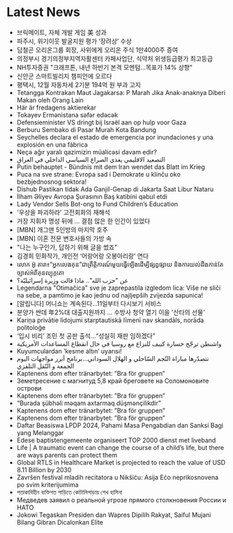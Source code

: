 # Latest News
-  브릭메이트, 자체 개발 게임 美 성과
-  파주시, 위기이웃 발굴지원 평가 ‘장려상’ 수상
-  담철곤 오리온그룹 회장, 사위에게 오리온 주식 1만4000주 증여
-  의정부시 경기의정부지역자활센터 카페사업단, 식약처 위생등급평가 최고등급
-  NH투자증권 "크래프톤, 내년 하반기 본격 모멘텀…목표가 14% 상향"
-  신안군 스마트빌리지 챔피언에 오르다
-  평택시, 12월 자동차세 2기분 194억 원 부과 고지
-  Tetangga Kontrakan Maut Jagakarsa: P Marah Jika Anak-anaknya Diberi Makan oleh Orang Lain
-  Här är fredagens aktierekar
-  Tokayev Ermənistana səfər edəcək
-  Defensieminister VS dringt bij Israël aan op hulp voor Gaza
-  Berburu Sembako di Pasar Murah Kota Bandung
-  Seychelles declara el estado de emergencia por inundaciones y una explosión en una fábrica
-  Neçə ağır yaralı qazimizin müalicəsi davam edir?
-  التصعيد الاقليمي يغذي الصراع السياسي الداخلي في العراق
-  Putin behauptet - Bündnis mit dem Iran wendet das Blatt im Krieg
-  Puca na sve strane: Evropa sad i Demokrate u klinču oko bezbjednosnog sektora!
-  Dishub Pastikan tidak Ada Ganjil-Genap di Jakarta Saat Libur Nataru
-  İlham Əliyev Avropa Şurasının Baş katibini qəbul etdi
-  Lady Vendor Sells Bot-ong to Fund Children’s Education
-  '우상을 파괴하라' 고전회화의 재해석
-  거장 지휘자 명성 뒤에 … 결점 많은 한 인간이 있었다
-  [MBN] 개그맨 5인방의 마지막 호주
-  [MBN] 이혼 전문 변호사들의 가방 속
-  "나는 누구인가, 답하기 위해 글을 썼죠"
-  김경희 민화작가, 개인전 ‘어랑어랑 오봉아리랑’ 연다
-  លោក អ៊ូ តារា៖“អ្នកលេងគុន”ជាព្រឹត្តិការណ៍មួយធ្វើឡើងដើម្បីផ្សព្វផ្សាយ និងការយល់ដឹងកាន់តែច្បាស់អំពីគុនល្បុក្កតោ
-  عن "حزب الله".. ماذا قالت وزيرة إسرائيليّة؟
-  Legendarna "Otimačica" sve je zaprepastila izgledom lica: Više ne sliči na sebe, a pamtimo je kao jednu od najljepših zvijezda sapunica!
-  [알립니다] 머니쇼는 계속된다…11일부터 다시보기 서비스
-  분양가 싼데 年2%대 대출지원까지 … 수방사 청약 열기 이을 '산타의 선물'
-  Kariņa privātie lidojumi starptautiskā līmenī nav skandāls, norāda politoloģe
-  ‘입시 비리’ 조민 첫 공판 출석…“성실히 재판 임하겠다”
-  واشنطن ترجّح خسارة كييف للنزاع مع روسيا في حال انقطاع المساعدات الأمريكية
-  Kuyumculardan ’kesme altın’ uyarısı!
-  تتصدّرها مباراة النّجم السّاحلي و الهلال السوداني…برنامج أبرز مواجهات اليوم الجمعة و النّقل التلفزي
-  Kaptenens dom efter tränarbytet: ”Bra för gruppen”
-  Земетресение с магнитуд 5,8 край бреговете на Соломоновите острови
-  Kaptenens dom efter tränarbytet: ”Bra för gruppen”
-  “Burada şübhəli məqam axtarmaq düşmənçilikdir”
-  Kaptenens dom efter tränarbytet: ”Bra för gruppen”
-  Kaptenens dom efter tränarbytet: ”Bra för gruppen”
-  Daftar Beasiswa LPDP 2024, Pahami Masa Pengabdian dan Sanksi Bagi yang Melanggar
-  Edese baptistengemeente organiseert TOP 2000 dienst met liveband
-  Life | A traumatic event can change the course of a child’s life, but there are ways parents can protect them
-  Global RTLS in Healthcare Market is projected to reach the value of USD 8.11 Billion by 2030
-  Završen festival mladih recitatora u Nikšiću: Asiјa Ećo neprikosnovena po svim kriteriјumima
-  পতাকাবিহীন ব্যক্তিগত গাড়িতে কোটালিপাড়ায় শেখ হাসিনা
-  Медведев заявил о реальной угрозе прямого столкновения России и НАТО
-  Jokowi Tegaskan Presiden dan Wapres Dipilih Rakyat, Saiful Mujani Bilang Gibran Dicalonkan Elite
